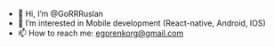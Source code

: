 - 👋 Hi, I’m @GoRRRuslan
- 👀 I’m interested in Mobile development (React-native, Android, IOS)
- 📫 How to reach me: egorenkorg@gmail.com
